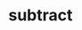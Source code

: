 # subtract

<!-- TODO-START
TODO: Fill short description here.

## Type signature

TODO: Fill type signature down below.

```
any ⇒ any
```

## Examples

TODO: List at least one example down below.

```javascript
subtract(); // ⇒ TODO
```

## Questions

TODO: List questions that may this function answers.
TODO-END -->
